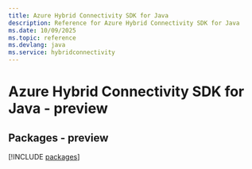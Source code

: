 ```yaml
---
title: Azure Hybrid Connectivity SDK for Java
description: Reference for Azure Hybrid Connectivity SDK for Java
ms.date: 10/09/2025
ms.topic: reference
ms.devlang: java
ms.service: hybridconnectivity
---
```

# Azure Hybrid Connectivity SDK for Java - preview
## Packages - preview
[!INCLUDE [packages](hybrid-connectivity-index.md)]